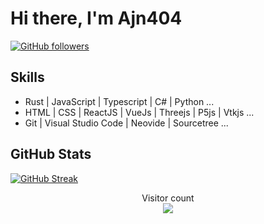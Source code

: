 # Hi there, I'm Ajn404 

[![GitHub followers](https://img.shields.io/github/followers/ajn404?label=Follow&style=social)](https://github.com/ajn404)


##  Skills

- Rust | JavaScript | Typescript |  C# |   Python ...
- HTML | CSS | ReactJS | VueJs | Threejs | P5js | Vtkjs ...
- Git | Visual Studio Code | Neovide | Sourcetree ...

##  GitHub Stats

[![GitHub Streak](https://github-readme-streak-stats.herokuapp.com/?user=ajn404)](https://github.com/DenverCoder1/github-readme-streak-stats)<br/>

<p align="center"> 
  Visitor count<br>
  <img src="https://profile-counter.glitch.me/ajn404/count.svg" />
</p>
